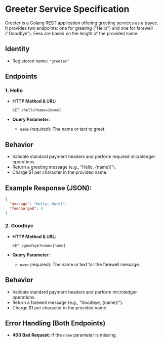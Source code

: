 # Greeter Service Specification

Greeter is a Golang REST application offering greeting services as a payee. It provides two endpoints: one for greeting ("Hello") and one for farewell ("Goodbye"). Fees are based on the length of the provided name.

## Identity

- Registered name: `"greeter"`

## Endpoints

### 1. Hello

- **HTTP Method & URL:**
  ```
  GET /hello?name={name}
  ```

- **Query Parameter:**
  - `name` (required): The name or text to greet.

## Behavior

- Validate standard payment headers and perform required microledger operations.
- Return a greeting message (e.g., “Hello, {name}!”).
- Charge $1 per character in the provided name.

## Example Response (JSON):
```json
{
  "message": "Hello, Mark!",
  "feeCharged": 4
}
```

### 2. Goodbye

- **HTTP Method & URL:**
  ```
  GET /goodbye?name={name}
  ```

- **Query Parameter:**
  - `name` (required): The name or text for the farewell message.

## Behavior

- Validate standard payment headers and perform microledger operations.
- Return a farewell message (e.g., “Goodbye, {name}!”).
- Charge $1 per character in the provided name.

## Error Handling (Both Endpoints)

- **400 Bad Request:** If the `name` parameter is missing.